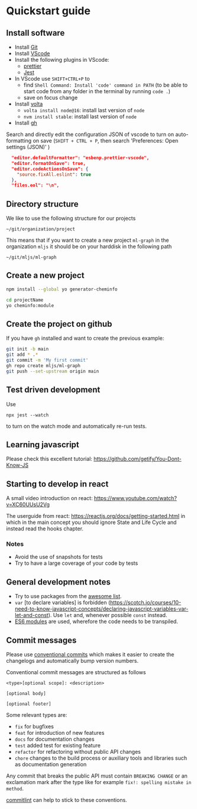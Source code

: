 # Quickstart guide

## Install software

- Install [Git](https://git-scm.com/book/en/v2/Getting-Started-Installing-Git)
- Install [VScode](https://code.visualstudio.com/)
- Install the following plugins in VScode:
  - [prettier](https://marketplace.visualstudio.com/items?itemName=esbenp.prettier-vscode)
  - [Jest](https://marketplace.visualstudio.com/items?itemName=Orta.vscode-jest)
- In VScode use `SHIFT+CTRL+P` to
  - find `Shell Command: Install 'code' command in PATH` (to be able to start code from any folder in the terminal by running `code .`)
  - save on focus change
- Install [volta](https://docs.volta.sh/guide/getting-started)
  - `volta install node@16`: install last version of `node`
  - `nvm install stable`: install last version of `node`
- Install [gh](https://github.com/cli/cli)

Search and directly edit the configuration JSON of vscode to turn on auto-formatting on save (`SHIFT + CTRL + P`, then search 'Preferences: Open settings (JSON)' )

```json
  "editor.defaultFormatter": "esbenp.prettier-vscode",
  "editor.formatOnSave": true,
  "editor.codeActionsOnSave": {
    "source.fixAll.eslint": true
  },
  "files.eol": "\n",
```

## Directory structure

We like to use the following structure for our projects

`~/git/organization/project`

This means that if you want to create a new project `ml-graph` in the organization `mljs` it should be on your harddisk in the following path

`~/git/mljs/ml-graph`

## Create a new project

```bash
npm install --global yo generator-cheminfo

cd projectName
yo cheminfo:module
```

## Create the project on github

If you have `gh` installed and want to create the previous example:

```bash
git init -b main
git add * .*
git commit -m 'My first commit'
gh repo create mljs/ml-graph
git push --set-upstream origin main
```

## Test driven development

Use

```
npx jest --watch
```

to turn on the watch mode and automatically re-run tests.

## Learning javascript

Please check this excellent tutorial: https://github.com/getify/You-Dont-Know-JS

## Starting to develop in react

A small video introduction on react: https://www.youtube.com/watch?v=XC60UUsU2Vg

The userguide from react: https://reactjs.org/docs/getting-started.html in which in the main concept you should ignore State and Life Cycle and instead read the hooks chapter.

### Notes

- Avoid the use of snapshots for tests
- Try to have a large coverage of your code by tests

## General development notes

- Try to use packages from the [awesome list](https://github.com/cheminfo/awesome).
- `var` [to declare variables] is forbidden (https://scotch.io/courses/10-need-to-know-javascript-concepts/declaring-javascript-variables-var-let-and-const). Use `let` and, whenever possible `const` instead.
- [ES6 modules](https://hacks.mozilla.org/2015/08/es6-in-depth-modules/) are used, wherefore the code needs to be transpiled.

## Commit messages

Please use [conventional commits](https://www.conventionalcommits.org/en/v1.0.0-beta.2/) which makes it easier to create the changelogs and automatically bump version numbers.

Conventional commit messages are structured as follows

```
<type>[optional scope]: <description>

[optional body]

[optional footer]
```

Some relevant types are:

- `fix` for bugfixes
- `feat` for introduction of new features
- `docs` for documentation changes
- `test` added test for existing feature
- `refactor` for refactoring without public API changes
- `chore` changes to the build process or auxiliary tools and libraries such as documentation generation

Any commit that breaks the public API must contain `BREAKING CHANGE` or an exclamation mark after the type like for example `fix!: spelling mistake in method`.

[commitlint](https://commitlint.js.org/#/) can help to stick to these conventions.
